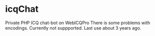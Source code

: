icqChat
========

Private PHP ICQ chat-bot on WebICQPro
There is some problems with encodings. Currently not suppported. Last use about 3 years ago.